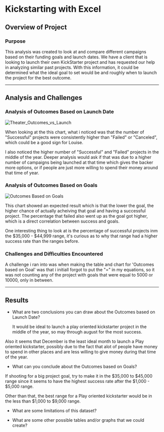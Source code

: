 # Kickstarting with Excel

## Overview of Project

  ### Purpose
  This analysis was created to look at and compare different campaigns based on their funding goals and launch dates. We     have a client that is looking to launch their own KickStarter project and has requested our help in analyzing similar       past projects. With this information, it could be determined what the ideal goal to set would be and roughly when to       launch the project for the best outcome. 

---

## Analysis and Challenges

  ###  Analysis of Outcomes Based on Launch Date
  
  ![Theater_Outcomes_vs_Launch](https://user-images.githubusercontent.com/60283799/169141513-29d44ace-e919-468b-b3de-b1d5530f8f3e.png)


  When looking at the this chart, what i noticed was that the number of "Successful" projects were consistently higher       than "Failed" or "Canceled", which could be a good sign for Louise. 
  
  I also noticed the higher number of "Successful" and "Failed" projects in the middle of the year. Deeper analysis would     ask if that was due to a higher number of campaigns being launched at that time which gives the backer more options, or     if people are just more willing to spend their money around that time of year. 

  ### Analysis of Outcomes Based on Goals

![Outcomes Based on Goals](https://user-images.githubusercontent.com/60283799/169143894-d9323164-264d-4221-a47a-1a54b4c1ead9.png)
  
  This chart showed an expected result which is that the lower the goal, the higher chance of actually acheiving that goal
  and having a successful project. The percentage that failed also went up as the goal got higher, which is a direct
  correlation between success and goals. 
  
  One interesting thing to look at is the percentage of successful projects inm the $35,000 - $44,999 range, it's curious 
  as to why that range had a higher success rate than the ranges before. 

  ### Challenges and Difficulties Encountered
  
  A challenge i ran into was when making the table and chart for 'Outcomes based on Goal' was that i initiall forgot to 
  put the "=" in my equations, so it was not counting any of the project with goals that were equal to 5000 or 10000, only
  in between. 
 
  
---

## Results

  - What are two conclusions you can draw about the Outcomes based on Launch Date?
  
    It would be ideal to launch a play oriented kickstarter project in the middle of the year, so may through august for       the most success.
  
  Also it seems that December is the least ideal month to launch a Play oriented kickstarter, possibly due to the fact
  that alot of people have money to spend in other places and are less willing to give money during that time of the year. 

  - What can you conclude about the Outcomes based on Goals?
  
  If shooting for a big project goal, try to make it in the $35,000 to $45,000 range since it seems to have the highest 
  success rate after the $1,000 - $5,000 range. 
  
  Other than that, the best range for a Play oriented kickstarter would be in the less than $1,000 to $9,000 range. 

  - What are some limitations of this dataset?

  - What are some other possible tables and/or graphs that we could create?
